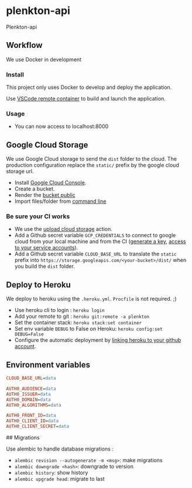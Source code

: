 # plenkton-api

Plenkton-api

## Workflow

We use Docker in development

### Install

This project only uses Docker to develop and deploy the application.

Use [VSCode remote container](https://code.visualstudio.com/docs/remote/containers) to build and launch the application.

### Usage

- You can now access to localhost:8000

## Google Cloud Storage

We use Google Cloud storage to send the `dist` folder to the cloud.
The production configuration replace the `static/` prefix by the google cloud storage url.

- Install [Google Cloud Console](https://cloud.google.com/sdk/docs/install#deb).
- Create a bucket.
- Render the [bucket public](https://cloud.google.com/storage/docs/access-control/making-data-public?hl=fr)
- Import files/folder from [command line](https://cloud.google.com/storage/docs/uploading-objects#prereq-cli)

### Be sure your CI works

- We use the [upload cloud storage](https://github.com/google-github-actions/upload-cloud-storage) action.
- Add a Github secret variable `GCP_CREDENTIALS` to connect to google cloud from your local machine and from the CI ([generate a key](https://cloud.google.com/iam/docs/creating-managing-service-account-keys), [access to your service accounts](https://console.cloud.google.com/iam-admin/serviceaccounts?referrer=search&project=plenkton)).
- Add a Github secret variable `CLOUD_BASE_URL` to translate the `static` prefix into `https://storage.googleapis.com/<your-bucket>/dist/` when you build the `dist` folder.

## Deploy to Heroku

We deploy to heroku using the `.heroku.yml`. `Procfile` is not required. ;)

- Use heroku cli to login : `heroku login`
- Add your remote to git : `heroku git:remote -a plenkton`
- Set the container stack: `heroku stack:set container`
- Set env variable `DEBUG` to False on Heroku: `heroku config:set DEBUG=False`
- Configure the automatic deployment by [linking heroku to your github account](https://devcenter.heroku.com/articles/github-integration).

## Environment variables

```ini
CLOUD_BASE_URL=data

AUTH0_AUDIENCE=data
AUTH0_ISSUER=data
AUTH0_DOMAIN=data
AUTH0_ALGORITHMS=data

AUTH0_FRONT_ID=data
AUTH0_CLIENT_ID=data
AUTH0_CLIENT_SECRET=data
```

## Migrations

Use alembic to handle database migrations :
- `alembic revision --autogenerate -m <msg>`: make migrations
- `alembic downgrade <hash>`: downgrade to version
- `alembic history`: show history
- `alembic upgrade head`: migrate to last